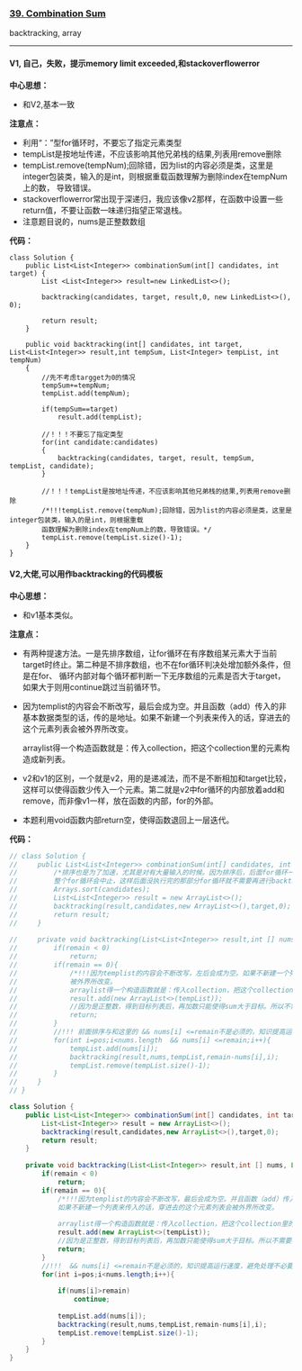 ### [39. Combination Sum](https://leetcode.com/problems/combination-sum/)

backtracking, array

---

#### V1, 自己，失败，提示memory limit exceeded,和stackoverflowerror

**中心思想：**
- 和V2,基本一致

**注意点：**
- 利用“：”型for循环时，不要忘了指定元素类型
- tempList是按地址传递，不应该影响其他兄弟栈的结果,列表用remove删除
- tempList.remove(tempNum);回除错，因为list的内容必须是类，这里是integer包装类，输入的是int，则根据重载函数理解为删除index在tempNum上的数，
导致错误。
- stackoverflowerror常出现于深递归，我应该像v2那样，在函数中设置一些return值，不要让函数一味递归指望正常退栈。
- 注意题目说的，nums是正整数数组

**代码：**
```
class Solution {
    public List<List<Integer>> combinationSum(int[] candidates, int target) {
        List <List<Integer>> result=new LinkedList<>();
        
        backtracking(candidates, target, result,0, new LinkedList<>(), 0);
        
        return result;
    }
    
    public void backtracking(int[] candidates, int target, List<List<Integer>> result,int tempSum, List<Integer> tempList, int tempNum)
    {
        //先不考虑targget为0的情况
        tempSum+=tempNum;
        tempList.add(tempNum);
        
        if(tempSum==target)
            result.add(tempList);
        
        //！！！不要忘了指定类型
        for(int candidate:candidates)
        {
            backtracking(candidates, target, result, tempSum, tempList, candidate);
        }
        
        //！！！tempList是按地址传递，不应该影响其他兄弟栈的结果,列表用remove删除
        /*!!!tempList.remove(tempNum);回除错，因为list的内容必须是类，这里是integer包装类，输入的是int，则根据重载
        函数理解为删除index在tempNum上的数，导致错误。*/
        tempList.remove(tempList.size()-1);
    }
}
```

#### V2,大佬,可以用作backtracking的代码模板

**中心思想：**
- 和v1基本类似。

**注意点：**
- 有两种提速方法。一是先排序数组，让for循环在有序数组某元素大于当前target时终止。第二种是不排序数组，也不在for循环判决处增加额外条件，但是在for、
循环内部对每个循环都判断一下无序数组的元素是否大于target，如果大于则用continue跳过当前循环节。
- 因为templist的内容会不断改写，最后会成为空。并且函数（add）传入的非基本数据类型的话，传的是地址。如果不新建一个列表来传入的话，穿进去的这个元素列表会被外界所改变。<br/>
            
  arraylist得一个构造函数就是：传入collection，把这个collection里的元素构造成新列表。
- v2和v1的区别，一个就是v2，用的是递减法，而不是不断相加和target比较，这样可以使得函数少传入一个元素。第二就是v2中for循环的内部放着add和remove，而非像v1一样，放在函数的内部，for的外部。
- 本题利用void函数内部return空，使得函数退回上一层迭代。

**代码：**
```java
// class Solution {
//     public List<List<Integer>> combinationSum(int[] candidates, int target) {
//         /*排序也是为了加速，尤其是对有大量输入的时候。因为排序后，后面for循环一旦碰到num大于target的话，
//         整个for循环会中止，这样后面没执行完的那部分for循环就不需要再进行backtracking了。*/
//         Arrays.sort(candidates);
//         List<List<Integer>> result = new ArrayList<>();
//         backtracking(result,candidates,new ArrayList<>(),target,0);
//         return result;
//     }
    
//     private void backtracking(List<List<Integer>> result,int [] nums, List<Integer> tempList,int remain,int pos){
//         if(remain < 0)
//             return;    
//         if(remain == 0){
//             /*!!!因为templist的内容会不断改写，左后会成为空。如果不新建一个列表来传入的话，穿进去的这个元素列表会
//             被外界所改变。
//             arraylist得一个构造函数就是：传入collection，把这个collection里的元素构造成新列表。*/
//             result.add(new ArrayList<>(tempList));
//             //因为是正整数，得到目标列表后，再加数只能使得sum大于目标。所以不需要再执行后面进一层的backtracking了
//             return;            
//         }
//         //!!! 前面排序与和这里的 && nums[i] <=remain不是必须的，知识提高运行速度，避免处理不必要的函数
//         for(int i=pos;i<nums.length  && nums[i] <=remain;i++){
//             tempList.add(nums[i]);
//             backtracking(result,nums,tempList,remain-nums[i],i);
//             tempList.remove(tempList.size()-1);
//         } 
//     }
// }

class Solution {
    public List<List<Integer>> combinationSum(int[] candidates, int target) {
        List<List<Integer>> result = new ArrayList<>();
        backtracking(result,candidates,new ArrayList<>(),target,0);
        return result;
    }
    
    private void backtracking(List<List<Integer>> result,int [] nums, List<Integer> tempList,int remain,int pos){
        if(remain < 0)
            return;    
        if(remain == 0){
            /*!!!因为templist的内容会不断改写，最后会成为空。并且函数（add）传入的非基本数据类型的话，传的是地址。
            如果不新建一个列表来传入的话，穿进去的这个元素列表会被外界所改变。
            
            arraylist得一个构造函数就是：传入collection，把这个collection里的元素构造成新列表。*/
            result.add(new ArrayList<>(tempList));
            //因为是正整数，得到目标列表后，再加数只能使得sum大于目标。所以不需要再执行后面进一层的backtracking了
            return;            
        }
        //!!!  && nums[i] <=remain不是必须的，知识提高运行速度，避免处理不必要的函数
        for(int i=pos;i<nums.length;i++){
            
            if(nums[i]>remain)
                continue;
            
            tempList.add(nums[i]);
            backtracking(result,nums,tempList,remain-nums[i],i);
            tempList.remove(tempList.size()-1);
        } 
    }
}
```
